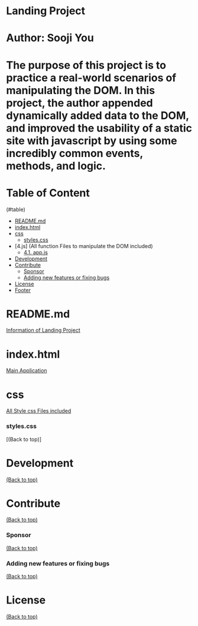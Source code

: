 <!-- Add banner here -->
# Landing Project
# Author: Sooji You
<!-- Describe your project in brief -->
# The purpose of this project is to practice a real-world scenarios of manipulating the DOM. In this project, the author appended dynamically added data to the DOM, and improved the usability of a static site with javascript by using some incredibly common events, methods, and logic.

# Table of Content
(#table)
- [README.md](#readme)
- [index.html](#index)
- [css](#css)
  - [styles.css](#styles)
- [4.js] (All function Files to manipulate the DOM included)
  - [4.1. app.js](#app)
- [Development](#development)
- [Contribute](#contribute)
    - [Sponsor](#sponsor)
    - [Adding new features or fixing bugs](#adding-new-features-or-fixing-bugs)
- [License](#license)
- [Footer](#footer)

# README.md 
[Information of Landing Project](#table)

# index.html
[Main Application](#table)
# css
[All Style css Files included](#table)
### styles.css
[(Back to top)]

# Development
[(Back to top)](#table)

# Contribute
[(Back to top)](#table)


### Sponsor
[(Back to top)](#table)



### Adding new features or fixing bugs
[(Back to top)](#table)


# License
[(Back to top)](#table)

